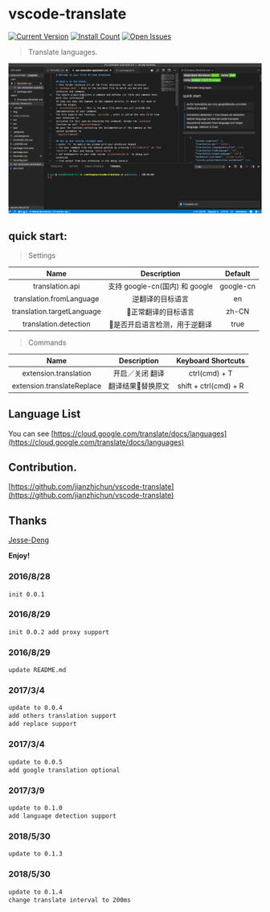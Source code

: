 # vscode-translate

[![Current Version](https://vsmarketplacebadge.apphb.com/version/chun.vscode-translate.svg)](https://marketplace.visualstudio.com/items?itemName=chun.vscode-translate)
[![Install Count](https://vsmarketplacebadge.apphb.com/installs/chun.vscode-translate.svg)](https://marketplace.visualstudio.com/items?itemName=chun.vscode-translate)
[![Open Issues](https://vsmarketplacebadge.apphb.com/rating/chun.vscode-translate.svg)](https://marketplace.visualstudio.com/items?itemName=chun.vscode-translate)

> Translate languages.

![undefined](/img/simple.gif)

## quick start:

> Settings

| Name | Description | Default |  
| :--: | :---------: | :-----: |
| translation.api | 支持 google-cn(国内) 和 google| google-cn |
| translation.fromLanguage | 逆翻译的目标语言 | en |
| translation.targetLanguage | 正常翻译的目标语言 | zh-CN |
| translation.detection | 是否开启语言检测，用于逆翻译 | true |

> Commands

| Name | Description | Keyboard Shortcuts | 
| :--: | :---------: | :----------------: |
| extension.translation | 开启／关闭 翻译 | ctrl(cmd) + T |
| extension.translateReplace | 翻译结果替换原文 | shift + ctrl(cmd) + R |

## Language List

You can see [https://cloud.google.com/translate/docs/languages](https://cloud.google.com/translate/docs/languages)


## Contribution.

[https://github.com/jianzhichun/vscode-translate](https://github.com/jianzhichun/vscode-translate)

## Thanks

[Jesse-Deng](https://github.com/Jesse-Deng)

**Enjoy!**

### 2016/8/28
    init 0.0.1
### 2016/8/29
    init 0.0.2 add proxy support 
### 2016/8/29
    update README.md
### 2017/3/4 
    update to 0.0.4
    add others translation support
    add replace support
### 2017/3/4
    update to 0.0.5
    add google translation optional
### 2017/3/9
    update to 0.1.0
    add language detection support
### 2018/5/30
    update to 0.1.3
### 2018/5/30
    update to 0.1.4
    change translate interval to 200ms